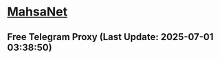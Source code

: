 
# [MahsaNet](https://t.me/mahsa_net)
## Free Telegram Proxy (Last Update: 2025-07-01 03:38:50)

    